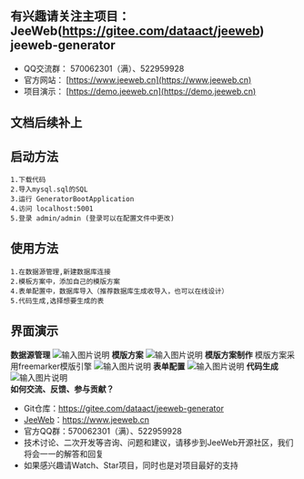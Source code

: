 有兴趣请关注主项目：JeeWeb(https://gitee.com/dataact/jeeweb)
<br />
jeeweb-generator
-----------------------------------

* 	QQ交流群： 570062301（满）、522959928
* 	官方网站： [https://www.jeeweb.cn](https://www.jeeweb.cn)
* 	项目演示： [https://demo.jeeweb.cn](https://demo.jeeweb.cn)

文档后续补上
------------
	
启动方法
-----------------------------------
    1.下载代码
    2.导入mysql.sql的SQL
    3.运行 GeneratorBootApplication
    4.访问 localhost:5001
    5.登录 admin/admin (登录可以在配置文件中更改)

使用方法
-----------------------------------

    1.在数据源管理,新建数据库连接
    2.模板方案中，添加自己的模版方案
    4.表单配置中，数据库导入（推荐数据库生成收导入，也可以在线设计）
    5.代码生成,选择想要生成的表

界面演示
----------------------------------------------------------------------------------
**数据源管理**
![输入图片说明](https://images.gitee.com/uploads/images/2018/1008/113618_0f789776_1394985.png "屏幕截图.png")
**模版方案**
![输入图片说明](https://images.gitee.com/uploads/images/2018/1008/113755_779ff23e_1394985.png "屏幕截图.png")
**模版方案制作**
模版方案采用freemarker模版引擎
![输入图片说明](https://images.gitee.com/uploads/images/2018/1008/113850_08a1e5e8_1394985.png "屏幕截图.png")
**表单配置**
![输入图片说明](https://images.gitee.com/uploads/images/2018/1008/113923_78d527d9_1394985.png "屏幕截图.png")
**代码生成**
![输入图片说明](https://images.gitee.com/uploads/images/2018/1008/114342_be724e43_1394985.png "屏幕截图.png")
<br />
**如何交流、反馈、参与贡献？** 
- Git仓库：https://gitee.com/dataact/jeeweb-generator
- [JeeWeb](https://www.jeeweb.cn)：https://www.jeeweb.cn
- 官方QQ群：570062301（满）、522959928
- 技术讨论、二次开发等咨询、问题和建议，请移步到JeeWeb开源社区，我们将会一一的解答和回复
- 如果感兴趣请Watch、Star项目，同时也是对项目最好的支持